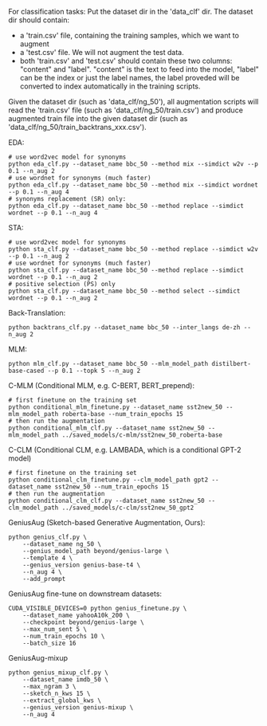 For classification tasks:
Put the dataset dir in the 'data_clf' dir. The dataset dir should contain:
- a 'train.csv' file, containing the training samples, which we want to augment
- a 'test.csv' file. We will not augment the test data.
- both 'train.csv' and 'test.csv' should contain these two columns: "content" and "label". "content" is the text to feed into the model, "label" can be the index or just the label names, the label proveded will be converted to index automatically in the training scripts.

Given the dataset dir (such as 'data_clf/ng_50'), all augmentation scripts will read the 'train.csv' file (such as 'data_clf/ng_50/train.csv') and produce augmented train file into the given dataset dir (such as 'data_clf/ng_50/train_backtrans_xxx.csv').

EDA:
```shell
# use word2vec model for synonyms
python eda_clf.py --dataset_name bbc_50 --method mix --simdict w2v --p 0.1 --n_aug 2
# use wordnet for synonyms (much faster)
python eda_clf.py --dataset_name bbc_50 --method mix --simdict wordnet --p 0.1 --n_aug 4
# synonyms replacement (SR) only:
python eda_clf.py --dataset_name bbc_50 --method replace --simdict wordnet --p 0.1 --n_aug 4
```

STA:
```shell
# use word2vec model for synonyms
python sta_clf.py --dataset_name bbc_50 --method replace --simdict w2v --p 0.1 --n_aug 2
# use wordnet for synonyms (much faster)
python sta_clf.py --dataset_name bbc_50 --method replace --simdict wordnet --p 0.1 --n_aug 2
# positive selection (PS) only
python sta_clf.py --dataset_name bbc_50 --method select --simdict wordnet --p 0.1 --n_aug 2
```

Back-Translation:
```shell
python backtrans_clf.py --dataset_name bbc_50 --inter_langs de-zh --n_aug 2
```

MLM:
```shell
python mlm_clf.py --dataset_name bbc_50 --mlm_model_path distilbert-base-cased --p 0.1 --topk 5 --n_aug 2
```

C-MLM (Conditional MLM, e.g. C-BERT, BERT_prepend):
```shell
# first finetune on the training set
python conditional_mlm_finetune.py --dataset_name sst2new_50 --mlm_model_path roberta-base --num_train_epochs 15
# then run the augmentation
python conditional_mlm_clf.py --dataset_name sst2new_50 --mlm_model_path ../saved_models/c-mlm/sst2new_50_roberta-base
```

C-CLM (Conditional CLM, e.g. LAMBADA, which is a conditional GPT-2 model)
```shell
# first finetune on the training set
python conditional_clm_finetune.py --clm_model_path gpt2 --dataset_name sst2new_50 --num_train_epochs 15
# then run the augmentation
python conditional_clm_clf.py --dataset_name sst2new_50 --clm_model_path ../saved_models/c-clm/sst2new_50_gpt2
```

GeniusAug (Sketch-based Generative Augmentation, Ours):
```shell
python genius_clf.py \
    --dataset_name ng_50 \
    --genius_model_path beyond/genius-large \
    --template 4 \
    --genius_version genius-base-t4 \
    --n_aug 4 \
    --add_prompt
```

GeniusAug fine-tune on downstream datasets:
```shell
CUDA_VISIBLE_DEVICES=0 python genius_finetune.py \
    --dataset_name yahooA10k_200 \
    --checkpoint beyond/genius-large \
    --max_num_sent 5 \
    --num_train_epochs 10 \
    --batch_size 16
```

GeniusAug-mixup
```shell
python genius_mixup_clf.py \
    --dataset_name imdb_50 \
    --max_ngram 3 \
    --sketch_n_kws 15 \
    --extract_global_kws \
    --genius_version genius-mixup \
    --n_aug 4
```
